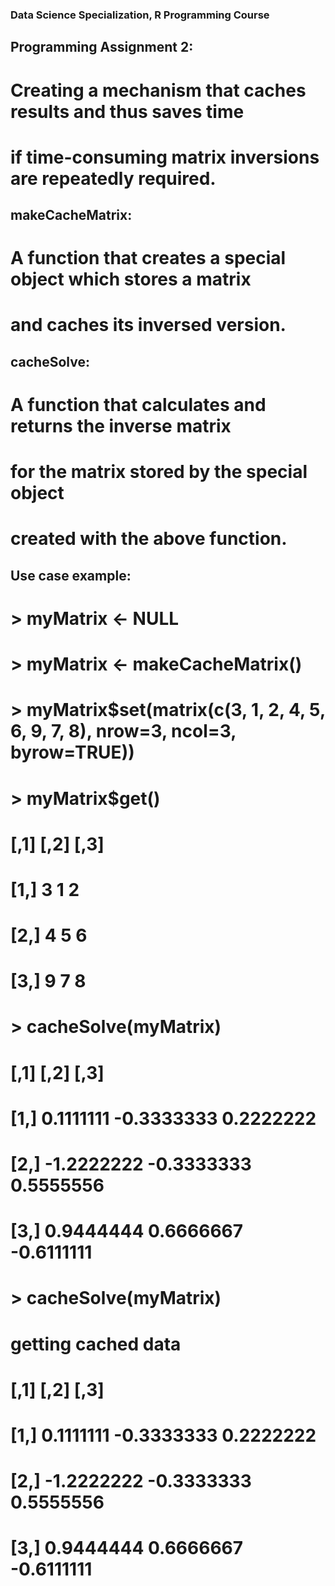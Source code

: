 ### Data Science Specialization, R Programming Course

## Programming Assignment 2:
#  Creating a mechanism that caches results and thus saves time
#  if time-consuming matrix inversions are repeatedly required.

## makeCacheMatrix:
#  A function that creates a special object which stores a matrix 
#  and caches its inversed version. 

## cacheSolve:
#  A function that calculates and returns the inverse matrix 
#  for the matrix stored by the special object 
#  created with the above function.

## Use case example:
#  > myMatrix <- NULL
#  > myMatrix <- makeCacheMatrix()
#  > myMatrix$set(matrix(c(3, 1, 2, 4, 5, 6, 9, 7, 8), nrow=3, ncol=3, byrow=TRUE))
#  > myMatrix$get()
#  [,1] [,2] [,3]
#  [1,]    3    1    2
#  [2,]    4    5    6
#  [3,]    9    7    8
#  > cacheSolve(myMatrix)
#  [,1]       [,2]       [,3]
#  [1,]  0.1111111 -0.3333333  0.2222222
#  [2,] -1.2222222 -0.3333333  0.5555556
#  [3,]  0.9444444  0.6666667 -0.6111111
#  > cacheSolve(myMatrix)
#  getting cached data
#  [,1]       [,2]       [,3]
#  [1,]  0.1111111 -0.3333333  0.2222222
#  [2,] -1.2222222 -0.3333333  0.5555556
#  [3,]  0.9444444  0.6666667 -0.6111111
